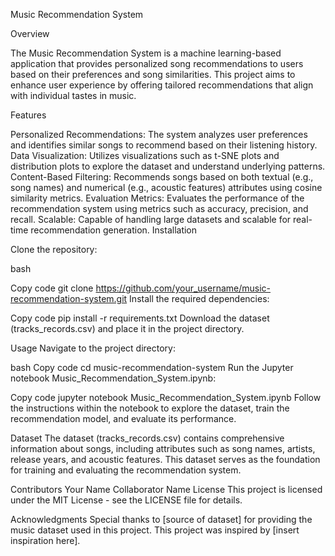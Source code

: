 
Music Recommendation System

Overview

The Music Recommendation System is a machine learning-based application that provides personalized song recommendations to users based on their preferences and song similarities. This project aims to enhance user experience by offering tailored recommendations that align with individual tastes in music.

Features

Personalized Recommendations: The system analyzes user preferences and identifies similar songs to recommend based on their listening history.
Data Visualization: Utilizes visualizations such as t-SNE plots and distribution plots to explore the dataset and understand underlying patterns.
Content-Based Filtering: Recommends songs based on both textual (e.g., song names) and numerical (e.g., acoustic features) attributes using cosine similarity metrics.
Evaluation Metrics: Evaluates the performance of the recommendation system using metrics such as accuracy, precision, and recall.
Scalable: Capable of handling large datasets and scalable for real-time recommendation generation.
Installation

Clone the repository:

bash

Copy code
git clone https://github.com/your_username/music-recommendation-system.git
Install the required dependencies:

Copy code
pip install -r requirements.txt
Download the dataset (tracks_records.csv) and place it in the project directory.

Usage
Navigate to the project directory:

bash
Copy code
cd music-recommendation-system
Run the Jupyter notebook Music_Recommendation_System.ipynb:

Copy code
jupyter notebook Music_Recommendation_System.ipynb
Follow the instructions within the notebook to explore the dataset, train the recommendation model, and evaluate its performance.

Dataset
The dataset (tracks_records.csv) contains comprehensive information about songs, including attributes such as song names, artists, release years, and acoustic features. This dataset serves as the foundation for training and evaluating the recommendation system.

Contributors
Your Name
Collaborator Name
License
This project is licensed under the MIT License - see the LICENSE file for details.

Acknowledgments
Special thanks to [source of dataset] for providing the music dataset used in this project.
This project was inspired by [insert inspiration here].
